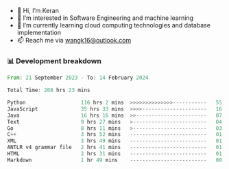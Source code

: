 - 👋 Hi, I’m Keran
- 👀 I’m interested in Software Engineering and machine learning
- 🌱 I’m currently learning cloud computing technologies and database implementation
- 📫 Reach me via wangk16@outlook.com


###  📊 Development breakdown
<!--START_SECTION:waka-->

```rust
From: 21 September 2023 - To: 14 February 2024

Total Time: 208 hrs 23 mins

Python                  116 hrs 2 mins  >>>>>>>>>>>>>>-----------   55.44 %
JavaScript              35 hrs 33 mins  >>>>---------------------   16.98 %
Java                    16 hrs 16 mins  >>-----------------------   07.77 %
Text                    9 hrs 27 mins   >------------------------   04.52 %
Go                      8 hrs 11 mins   >------------------------   03.92 %
C++                     3 hrs 52 mins   -------------------------   01.85 %
XML                     3 hrs 49 mins   -------------------------   01.83 %
ANTLR v4 grammar file   2 hrs 41 mins   -------------------------   01.29 %
HTML                    2 hrs 31 mins   -------------------------   01.21 %
Markdown                1 hr 49 mins    -------------------------   00.87 %
```

<!--END_SECTION:waka-->

<!---
keran-w/keran-w is a ✨ special ✨ repository because its `README.md` (this file) appears on your GitHub profile.
You can click the Preview link to take a look at your changes.
--->
